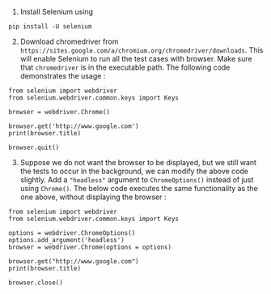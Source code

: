 1. Install Selenium using 
```
pip install -U selenium
```
2. Download chromedriver from `https://sites.google.com/a/chromium.org/chromedriver/downloads`. This will enable Selenium to run all the test cases with browser. Make sure that `chromedriver` is in the executable path. The following code demonstrates the usage :
```
from selenium import webdriver
from selenium.webdriver.common.keys import Keys

browser = webdriver.Chrome()

browser.get('http://www.google.com')
print(browser.title)

browser.quit()
```
3. Suppose we do not want the browser to be displayed, but we still want the tests to occur in the background, we can modify the above code slightly. Add a `"headless"` argument to `ChromeOptions()` instead of just using `Chrome()`. The below code executes the same functionality as the one above, without displaying the browser :
```
from selenium import webdriver
from selenium.webdriver.common.keys import Keys

options = webdriver.ChromeOptions()
options.add_argument('headless')
browser = webdriver.Chrome(options = options)

browser.get("http://www.google.com")
print(browser.title)

browser.close()
```
